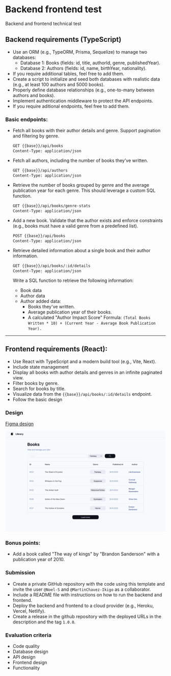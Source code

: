 # Backend frontend test
Backend and frontend technical test

## Backend requirements (TypeScript)

- Use an ORM (e.g., TypeORM, Prisma, Sequelize) to manage two databases:
  - Database 1: Books (fields: id, title, authorId, genre, publishedYear).
  - Database 2: Authors (fields: id, name, birthYear, nationality).
- If you require additional tables, feel free to add them.
- Create a script to initialize and seed both databases with realistic data (e.g., at least 100 authors and 5000 books).
- Properly define database relationships (e.g., one-to-many between authors and books).
- Implement authentication middleware to protect the API endpoints.
- If you require aditional endpoints, feel free to add them.

### Basic endpoints:
- Fetch all books with their author details and genre. Support pagination and filtering by genre.
  ```http
  GET {{base}}/api/books
  Content-Type: application/json
  ```
  
- Fetch all authors, including the number of books they’ve written.
  ```http
  GET {{base}}/api/authors
  Content-Type: application/json
  ```

- Retrieve the number of books grouped by genre and the average publication year for each genre. This should leverage a custom SQL function.
  ```http
  GET {{base}}/api/books/genre-stats
  Content-Type: application/json
  ```

- Add a new book. Validate that the author exists and enforce constraints (e.g., books must have a valid genre from a predefined list).
  ```http
  POST {{base}}/api/books
  Content-Type: application/json
  ```

- Retrieve detailed information about a single book and their author information.
  ```http
  GET {{base}}/api/books/:id/details
  Content-Type: application/json
  ```
  Write a SQL function to retrieve the following information:
  - Book data
  - Author data
  - Author added data:
    - Books they've written.
    - Average publication year of their books.
    - A calculated "Author Impact Score"
      Formula: `(Total Books Written * 10) + (Current Year - Average Book Publication Year).`

---
## Frontend requirements (React):

- Use React with TypeScript and a modern build tool (e.g., Vite, Next).
- Include state management
- Display all books with author details and genres in an infinite paginated view.
- Filter books by genre.
- Search for books by title.
- Visualize data from the `{{base}}/api/books/:id/details` endpoint.
- Follow the basic design

### Design
[Figma design](https://www.figma.com/design/2ir4rNsy6tbv0KWjlLzYcE/Backend-frontend?node-id=18-136&node-type=frame&t=cfTw9OfnebIqkeWX-0)

![Design](./design.png)

### Bonus points:
- Add a book called "The way of kings" by "Brandon Sanderson" with a publication year of 2010.

### Submission
- Create a private GitHub repository with the code using this template and invite the user `@Noel-S` and `@MartinChavez-Ikigo` as a collaborator.
- Include a README file with instructions on how to run the backend and frontend.
- Deploy the backend and frontend to a cloud provider (e.g., Heroku, Vercel, Netlify).
- Create a release in the github repository with the deployed URLs in the description and the tag `1.0.0`.

### Evaluation criteria
- Code quality
- Database design
- API design
- Frontend design
- Functionality
